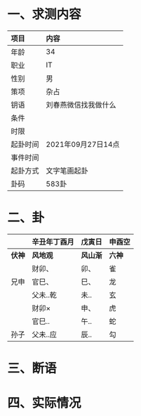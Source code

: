 # 一、求测内容
|项目|内容|
|:-|:-|
|年龄|34|
|职业|IT|
|性别|男|
|策项|杂占|
|钥语|刘春燕微信找我做什么|
|条件||
|时限||
|起卦时间|2021年09月27日14点|
|事件时间||
|起卦方式|文字笔画起卦|
|卦码|583卦|

# 二、卦
||辛丑年丁酉月|戊寅日|申酉空|
|:-|:-|:-|:-|
|**伏神**|**风地观**|**风山渐**|**六神**|
||财卯、|卯、|雀|
|兄申|官巳、|巳、|龙|
||父未..乾|未..|玄|
||财卯×|申、|虎|
||官巳..|午..|蛇|
|孙子|父未..应|辰..|勾|


# 三、断语

# 四、实际情况